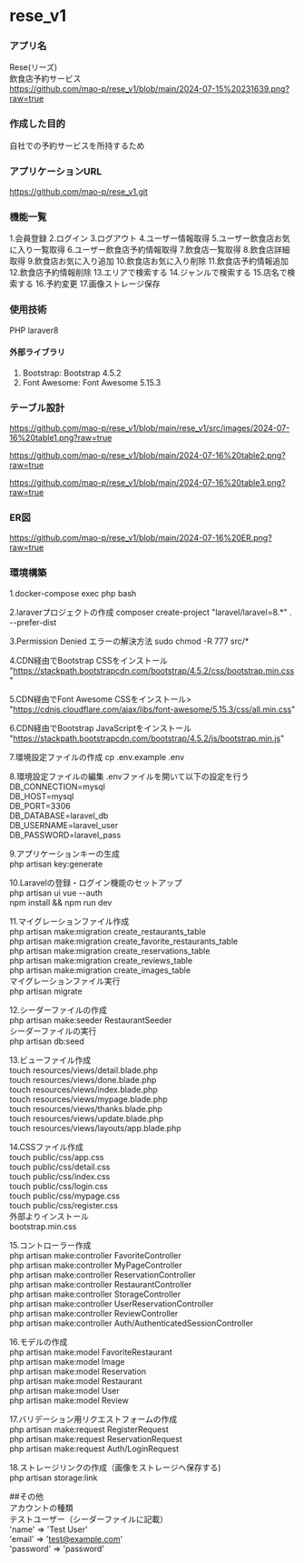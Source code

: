 # rese_v1
### アプリ名
Rese(リーズ)<br>
飲食店予約サービス<br>
https://github.com/mao-p/rese_v1/blob/main/2024-07-15%20231639.png?raw=true


### 作成した目的
自社での予約サービスを所持するため

### アプリケーションURL
https://github.com/mao-p/rese_v1.git


### 機能一覧
1.会員登録
2.ログイン
3.ログアウト
4.ユーザー情報取得
5.ユーザー飲食店お気に入り一覧取得
6.ユーザー飲食店予約情報取得
7.飲食店一覧取得
8.飲食店詳細取得
9.飲食店お気に入り追加
10.飲食店お気に入り削除
11.飲食店予約情報追加
12.飲食店予約情報削除
13.エリアで検索する
14.ジャンルで検索する
15.店名で検索する
16.予約変更
17.画像ストレージ保存

### 使用技術
PHP
laraver8
#### 外部ライブラリ
1. Bootstrap: Bootstrap 4.5.2
2. Font Awesome: Font Awesome 5.15.3

### テーブル設計
https://github.com/mao-p/rese_v1/blob/main/rese_v1/src/images/2024-07-16%20table1.png?raw=true

https://github.com/mao-p/rese_v1/blob/main/2024-07-16%20table2.png?raw=true

https://github.com/mao-p/rese_v1/blob/main/2024-07-16%20table3.png?raw=true

### ER図
https://github.com/mao-p/rese_v1/blob/main/2024-07-16%20ER.png?raw=true

### 環境構築
1.docker-compose exec php bash

2.laraverプロジェクトの作成
composer create-project "laravel/laravel=8.*" . --prefer-dist

3.Permission Denied エラーの解決方法
sudo chmod -R 777 src/*

4.CDN経由でBootstrap CSSをインストール
"https://stackpath.bootstrapcdn.com/bootstrap/4.5.2/css/bootstrap.min.css"

5.CDN経由でFont Awesome CSSをインストール>
"https://cdnjs.cloudflare.com/ajax/libs/font-awesome/5.15.3/css/all.min.css" 

6.CDN経由でBootstrap JavaScriptをインストール
"https://stackpath.bootstrapcdn.com/bootstrap/4.5.2/js/bootstrap.min.js"

7.環境設定ファイルの作成
cp .env.example .env

8.環境設定ファイルの編集
.envファイルを開いて以下の設定を行う<br>
DB_CONNECTION=mysql<br>
DB_HOST=mysql<br>
DB_PORT=3306<br>
DB_DATABASE=laravel_db<br>
DB_USERNAME=laravel_user<br>
DB_PASSWORD=laravel_pass<br>

9.アプリケーションキーの生成<br>
php artisan key:generate<br>

10.Laravelの登録・ログイン機能のセットアップ<br>
php artisan ui vue --auth<br>
npm install && npm run dev<br>

11.マイグレーションファイル作成<br>
php artisan make:migration create_restaurants_table<br>
php artisan make:migration create_favorite_restaurants_table<br>
php artisan make:migration create_reservations_table<br>
php artisan make:migration create_reviews_table<br>
php artisan make:migration create_images_table<br>
マイグレーションファイル実行<br>
php artisan migrate<br>

12.シーダーファイルの作成<br>
php artisan make:seeder RestaurantSeeder<br>
シーダーファイルの実行<Br>
php artisan db:seed<br>

13.ビューファイル作成<br>
touch resources/views/detail.blade.php<br>
touch resources/views/done.blade.php<br>
touch resources/views/index.blade.php<br>
touch resources/views/mypage.blade.php<br>
touch resources/views/thanks.blade.php<br>
touch resources/views/update.blade.php<br>
touch resources/views/layouts/app.blade.php<br>


14.CSSファイル作成<br>
touch public/css/app.css<br>
touch public/css/detail.css<br>
touch public/css/index.css<br>
touch public/css/login.css<br>
touch public/css/mypage.css<br>
touch public/css/register.css<br>
外部よりインストール<br>
bootstrap.min.css

15.コントローラー作成<br>
php artisan make:controller FavoriteController<br>
php artisan make:controller MyPageController<br>
php artisan make:controller ReservationController<br>
php artisan make:controller RestaurantController<br>
php artisan make:controller StorageController<br>
php artisan make:controller UserReservationController<br>
php artisan make:controller ReviewController<br>
php artisan make:controller Auth/AuthenticatedSessionController<br>

16.モデルの作成<br>
php artisan make:model FavoriteRestaurant<br>
php artisan make:model Image<br>
php artisan make:model Reservation<br>
php artisan make:model Restaurant<br>
php artisan make:model User<br>
php artisan make:model Review<br>

17.バリデーション用リクエストフォームの作成<br>
php artisan make:request RegisterRequest<br>
php artisan make:request ReservationRequest<br>
php artisan make:request Auth/LoginRequest<br>

18.ストレージリンクの作成（画像をストレージへ保存する)<br>
php artisan storage:link<br>


##その他<br>
アカウントの種類<br>
テストユーザー（シーダーファイルに記載）<br>
            'name' => 'Test User'<br>
            'email' => 'test@example.com'<br>
            'password' => 'password'

        
